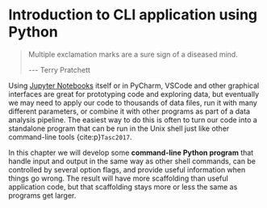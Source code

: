 # Introduction to CLI application using Python

> Multiple exclamation marks are a sure sign of a diseased mind.
>
> --- Terry Pratchett

Using [Jupyter Notebooks](https://jupyter.org/) itself or in  PyCharm, VSCode and other graphical interfaces
are great for prototyping code and exploring data, but eventually we may need to apply our code to thousands of data files,
run it with many different parameters, or combine it with other programs as part of a data analysis pipeline.
The easiest way to do this is often to turn our code into a standalone program that can be run in the Unix shell
just like other command-line tools {cite:p}`Tasc2017`.

In this chapter we will develop some **command-line Python program** that handle input and output in the same way as other shell commands,
can be controlled by several option flags, and provide useful information when things go wrong.
The result will have more scaffolding than useful application code, but that scaffolding stays more or less the same as programs get larger.
